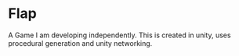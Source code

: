 # Flap
A Game I am developing independently. This is created in unity, uses procedural generation and unity networking.
